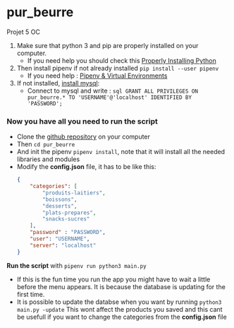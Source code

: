 # pur_beurre
Projet 5 OC

1. Make sure that python 3 and pip are properly installed on your computer.
    * If you need help you should check this [Properly Installing Python](http://docs.python-guide.org/en/latest/starting/installation/)
1. Then install pipenv if not already installed `pip install --user pipenv`
    * If you need help : [Pipenv & Virtual Environments](http://docs.python-guide.org/en/latest/dev/virtualenvs/)
1. If not installed, [install mysql](https://openclassrooms.com/courses/administrez-vos-bases-de-donnees-avec-mysql/installation-de-mysql):
    * Connect to mysql and write : ```sql GRANT ALL PRIVILEGES ON pur_beurre.* TO 'USERNAME'@'localhost' IDENTIFIED BY 'PASSWORD';```

### Now you have all you need to run the script

* Clone the [github repository](https://github.com/pshop/pur_beurre) on your computer
* Then `cd pur_beurre`
* And init the pipenv `pipenv install`, note that it will install all the needed libraries and modules
* Modify the **config.json** file, it has to be like this:
    ```json
    {
        "categories": [
            "produits-laitiers",
            "boissons",
            "desserts",
            "plats-prepares",
            "snacks-sucres"
        ],
        "password" : "PASSWORD",
        "user": "USERNAME",
        "server": "localhost"
    }
    ```
**Run the script** with `pipenv run python3 main.py`
* If this is the fun time you run the app you might have to wait a little before the menu appears.
It is because the database is updating for the first time.
* It is possible to update the databse when you want by running `python3 main.py -update`
This wont affect the products you saved and this cant be usefull if you want to change the categories from the **config.json** file